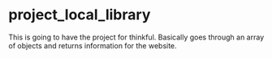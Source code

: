 # project_local_library
This is going to have the project for thinkful. Basically goes through an array of objects and returns information for the website. 
